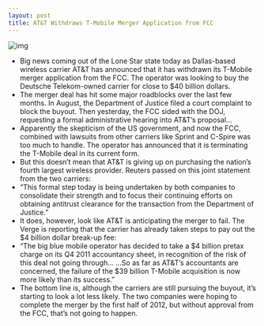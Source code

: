 ```yaml
---
layout: post
title: AT&T Withdraws T-Mobile Merger Application from FCC
---
```

![img](http://media.idownloadblog.com/wp-content/uploads/2011/11/att.jpeg)
* Big news coming out of the Lone Star state today as Dallas-based wireless carrier AT&T has announced that it has withdrawn its T-Mobile merger application from the FCC. The operator was looking to buy the Deutsche Telekom-owned carrier for close to $40 billion dollars.
* The merger deal has hit some major roadblocks over the last few months. In August, the Department of Justice filed a court complaint to block the buyout. Then yesterday, the FCC sided with the DOJ, requesting a formal administrative hearing into AT&T’s proposal…
* Apparently the skepticism of the US government, and now the FCC, combined with lawsuits from other carriers like Sprint and C-Spire was too much to handle. The operator has announced that it is terminating the T-Mobile deal in its current form.
* But this doesn’t mean that AT&T is giving up on purchasing the nation’s fourth largest wireless provider. Reuters passed on this joint statement from the two carriers:
* “This formal step today is being undertaken by both companies to consolidate their strength and to focus their continuing efforts on obtaining antitrust clearance for the transaction from the Department of Justice.”
* It does, however, look like AT&T is anticipating the merger to fail. The Verge is reporting that the carrier has already taken steps to pay out the $4 billion dollar break-up fee:
* “The big blue mobile operator has decided to take a $4 billion pretax charge on its Q4 2011 accountancy sheet, in recognition of the risk of this deal not going through… …So as far as AT&T’s accountants are concerned, the failure of the $39 billion T-Mobile acquisition is now more likely than its success.”
* The bottom line is, although the carriers are still pursuing the buyout, it’s starting to look a lot less likely. The two companies were hoping to complete the merger by the first half of 2012, but without approval from the FCC, that’s not going to happen.


